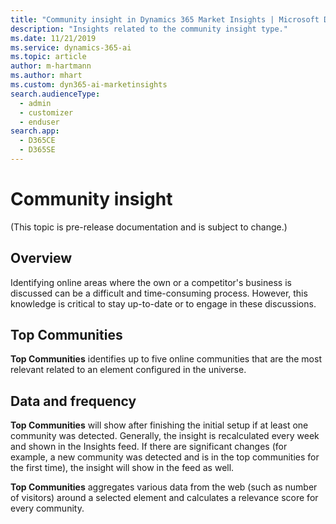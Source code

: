 ```yaml
---
title: "Community insight in Dynamics 365 Market Insights | Microsoft Docs"
description: "Insights related to the community insight type."
ms.date: 11/21/2019
ms.service: dynamics-365-ai
ms.topic: article
author: m-hartmann
ms.author: mhart
ms.custom: dyn365-ai-marketinsights
search.audienceType: 
  - admin
  - customizer
  - enduser
search.app: 
  - D365CE
  - D365SE
---
```


# Community insight

(This topic is pre-release documentation and is subject to change.)

## Overview

Identifying online areas where the own or a competitor's business is discussed can be a difficult and time-consuming process. However, this knowledge is critical to stay up-to-date or to engage in these discussions.  

## Top Communities

**Top Communities** identifies up to five online communities that are the most relevant related to an element configured in the universe.  

## Data and frequency

**Top Communities** will show after finishing the initial setup if at least one community was detected. Generally, the insight is recalculated every week and shown in the Insights feed. If there are significant changes (for example, a new community was detected and is in the top communities for the first time), the insight will show in the feed as well. 

**Top Communities** aggregates various data from the web (such as number of visitors) around a selected element and calculates a relevance score for every community. 
